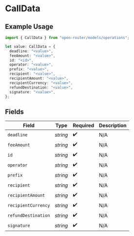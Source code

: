 # CallData

## Example Usage

```typescript
import { CallData } from "open-router/models/operations";

let value: CallData = {
  deadline: "<value>",
  feeAmount: "<value>",
  id: "<id>",
  operator: "<value>",
  prefix: "<value>",
  recipient: "<value>",
  recipientAmount: "<value>",
  recipientCurrency: "<value>",
  refundDestination: "<value>",
  signature: "<value>",
};
```

## Fields

| Field               | Type                | Required            | Description         |
| ------------------- | ------------------- | ------------------- | ------------------- |
| `deadline`          | *string*            | :heavy_check_mark:  | N/A                 |
| `feeAmount`         | *string*            | :heavy_check_mark:  | N/A                 |
| `id`                | *string*            | :heavy_check_mark:  | N/A                 |
| `operator`          | *string*            | :heavy_check_mark:  | N/A                 |
| `prefix`            | *string*            | :heavy_check_mark:  | N/A                 |
| `recipient`         | *string*            | :heavy_check_mark:  | N/A                 |
| `recipientAmount`   | *string*            | :heavy_check_mark:  | N/A                 |
| `recipientCurrency` | *string*            | :heavy_check_mark:  | N/A                 |
| `refundDestination` | *string*            | :heavy_check_mark:  | N/A                 |
| `signature`         | *string*            | :heavy_check_mark:  | N/A                 |
